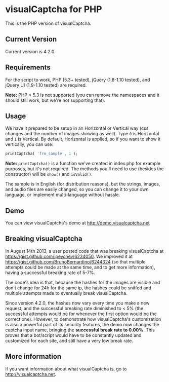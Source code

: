 # visualCaptcha for PHP

This is the PHP version of visualCaptcha.

## Current Version

Current version is 4.2.0.

## Requirements

For the script to work, PHP (5.3+ tested), jQuery (1.8-1.10 tested), and jQuery UI (1.9-1.10 tested) are required.

**Note:** PHP < 5.3 is not supported (you can remove the namespaces and it should still work, but we're not supporting that).

## Usage

We have it prepared to be setup in an Horizontal or Vertical way (css changes and the number of images showing as well). Type `0` is Horizontal and `1` is Vertical. By default, Horizontal is applied, so if you want to show it vertically, you can use:

```php
printCaptcha( 'frm_sample', 1 );
```

**Note:** `printCaptcha()` is a function we've created in index.php for example purposes, but it's not required. The methods you'll need to use (besides the constructor) will be `show()` and `isValid()`.

The sample is in English (for distribution reasons), but the strings, images, and audio files are easily changed, so you can change it to your own language, or implement multi-language without hassle.

## Demo

You can view visualCaptcha's demo at http://demo.visualcaptcha.net

## Breaking visualCaptcha

In August 14th 2013, a user posted code that was breaking visualCaptcha at https://gist.github.com/ipeychev/6234050. We improved it at https://gist.github.com/BrunoBernardino/6244324 (so that multiple attempts could be made at the same time, and to get more information), having a successful breaking rate of 5-7%.

The code's idea is that, because the hashes for the images are visible and don't change for 24h for the same ip, the hashes could be sniffed and multiple attempts made to eventually break visualCaptcha.

Since version 4.2.0, the hashes now vary every time you make a new request, and the successful breaking rate diminished to < 5% (the successful attempts would be for whenever the first option would be the correct one). However, to demonstrate how visualCaptcha's customization is also a powerful part of its security features, the demo now changes the captcha input name, bringing the **successful break rate to 0.00%**. This proves that a bot/script would have to be constantly updated and customized for each site, and still have a very low break rate.

## More information

If you want information about what visualCaptcha is, go to http://visualcaptcha.net.